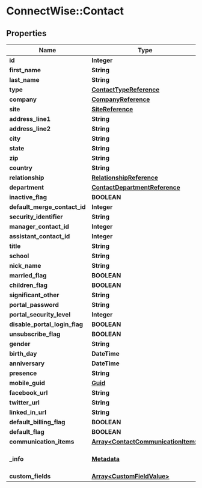 # ConnectWise::Contact

## Properties
Name | Type | Description | Notes
------------ | ------------- | ------------- | -------------
**id** | **Integer** |  | [optional] 
**first_name** | **String** |  | 
**last_name** | **String** |  | [optional] 
**type** | [**ContactTypeReference**](ContactTypeReference.md) |  | [optional] 
**company** | [**CompanyReference**](CompanyReference.md) |  | [optional] 
**site** | [**SiteReference**](SiteReference.md) |  | [optional] 
**address_line1** | **String** |  | [optional] 
**address_line2** | **String** |  | [optional] 
**city** | **String** |  | [optional] 
**state** | **String** |  | [optional] 
**zip** | **String** |  | [optional] 
**country** | **String** |  | [optional] 
**relationship** | [**RelationshipReference**](RelationshipReference.md) |  | [optional] 
**department** | [**ContactDepartmentReference**](ContactDepartmentReference.md) |  | [optional] 
**inactive_flag** | **BOOLEAN** |  | [optional] 
**default_merge_contact_id** | **Integer** |  | [optional] 
**security_identifier** | **String** |  | [optional] 
**manager_contact_id** | **Integer** |  | [optional] 
**assistant_contact_id** | **Integer** |  | [optional] 
**title** | **String** |  | [optional] 
**school** | **String** |  | [optional] 
**nick_name** | **String** |  | [optional] 
**married_flag** | **BOOLEAN** |  | [optional] 
**children_flag** | **BOOLEAN** |  | [optional] 
**significant_other** | **String** |  | [optional] 
**portal_password** | **String** |  | [optional] 
**portal_security_level** | **Integer** |  | [optional] 
**disable_portal_login_flag** | **BOOLEAN** |  | [optional] 
**unsubscribe_flag** | **BOOLEAN** |  | [optional] 
**gender** | **String** |  | [optional] 
**birth_day** | **DateTime** |  | [optional] 
**anniversary** | **DateTime** |  | [optional] 
**presence** | **String** |  | [optional] 
**mobile_guid** | [**Guid**](Guid.md) |  | [optional] 
**facebook_url** | **String** |  | [optional] 
**twitter_url** | **String** |  | [optional] 
**linked_in_url** | **String** |  | [optional] 
**default_billing_flag** | **BOOLEAN** |  | [optional] 
**default_flag** | **BOOLEAN** |  | [optional] 
**communication_items** | [**Array&lt;ContactCommunicationItem&gt;**](ContactCommunicationItem.md) |  | [optional] 
**_info** | [**Metadata**](Metadata.md) | Metadata of the entity | [optional] 
**custom_fields** | [**Array&lt;CustomFieldValue&gt;**](CustomFieldValue.md) |  | [optional] 


